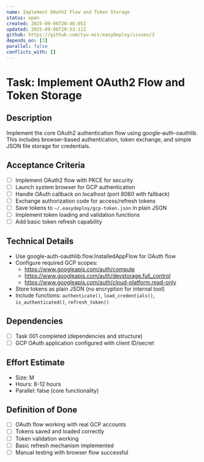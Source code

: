 ```yaml
---
name: Implement OAuth2 Flow and Token Storage
status: open
created: 2025-09-06T20:46:05Z
updated: 2025-09-06T20:53:11Z
github: https://github.com/tyu-mit/easyDeploy/issues/3
depends_on: [3]
parallel: false
conflicts_with: []
---
```


# Task: Implement OAuth2 Flow and Token Storage

## Description
Implement the core OAuth2 authentication flow using google-auth-oauthlib. This includes browser-based authentication, token exchange, and simple JSON file storage for credentials.

## Acceptance Criteria
- [ ] Implement OAuth2 flow with PKCE for security
- [ ] Launch system browser for GCP authentication
- [ ] Handle OAuth callback on localhost (port 8080 with fallback)
- [ ] Exchange authorization code for access/refresh tokens
- [ ] Save tokens to `~/.easydeploy/gcp-token.json` in plain JSON
- [ ] Implement token loading and validation functions
- [ ] Add basic token refresh capability

## Technical Details
- Use google-auth-oauthlib.flow.InstalledAppFlow for OAuth flow
- Configure required GCP scopes:
  - https://www.googleapis.com/auth/compute
  - https://www.googleapis.com/auth/devstorage.full_control
  - https://www.googleapis.com/auth/cloud-platform.read-only
- Store tokens as plain JSON (no encryption for internal tool)
- Include functions: `authenticate()`, `load_credentials()`, `is_authenticated()`, `refresh_token()`

## Dependencies
- [ ] Task 001 completed (dependencies and structure)
- [ ] GCP OAuth application configured with client ID/secret

## Effort Estimate
- Size: M
- Hours: 8-12 hours
- Parallel: false (core functionality)

## Definition of Done
- [ ] OAuth flow working with real GCP accounts
- [ ] Tokens saved and loaded correctly
- [ ] Token validation working
- [ ] Basic refresh mechanism implemented
- [ ] Manual testing with browser flow successful
